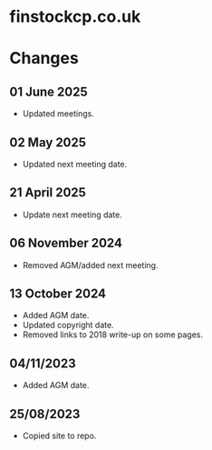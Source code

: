 # finstockcp.co.uk

# Changes

## 01 June 2025
- Updated meetings.

## 02 May 2025
- Updated next meeting date.

## 21 April 2025
- Update next meeting date.

## 06 November 2024
- Removed AGM/added next meeting.

## 13 October 2024
- Added AGM date.
- Updated copyright date.
- Removed links to 2018 write-up on some pages.

## 04/11/2023
- Added AGM date.

## 25/08/2023
- Copied site to repo.

